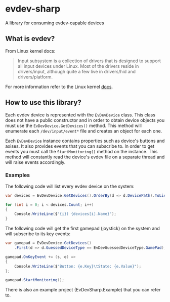 # evdev-sharp
A library for consuming evdev-capable devices

## What is evdev?
From Linux kernel docs:

> Input subsystem is a collection of drivers that is designed to support all input devices under Linux. Most of the drivers reside in drivers/input, although quite a few live in drivers/hid and drivers/platform.

For more information refer to the Linux kernel [docs](https://www.kernel.org/doc/html/latest/input/input.html).

## How to use this library?
Each evdev device is represented with the `EvDevDevice` class. 
This class does not have a public constructor and in order to obtain device objects you must use the `EvDevDevice.GetDevices()` method.
This method will enumerate each `/dev/input/event*` file and creates an object for each one.

Each `EvDevDevice` instance contains properties such as device's buttons and axises. It also provides events that you can subscribe to.
In order to get events you must call the `StartMonitoring()` method on the instance. This method will constantly read the device's evdev file on a separate thread and will raise events accordingly.

### Examples
The following code will list every evdev device on the system:

``` csharp
var devices = EvDevDevice.GetDevices().OrderBy(d => d.DevicePath).ToList();

for (int i = 0; i < devices.Count; i++)
{
    Console.WriteLine($"{i}) {devices[i].Name}");
}
```

The following code will get the first gamepad (joystick) on the system and will subscribe to its key events:

``` csharp
var gamepad = EvDevDevice.GetDevices()
    .First(d => d.GuessedDeviceType == EvDevGuessedDeviceType.GamePad);

gamepad.OnKeyEvent += (s, e) =>
{
    Console.WriteLine($"Button: {e.Key}\tState: {e.Value}");
};

gamepad.StartMonitoring();
```

There is also an example project (EvDevSharp.Example) that you can refer to.
